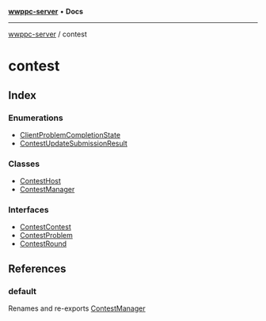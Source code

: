 [**wwppc-server**](../README.md) • **Docs**

***

[wwppc-server](../modules.md) / contest

# contest

## Index

### Enumerations

- [ClientProblemCompletionState](enumerations/ClientProblemCompletionState.md)
- [ContestUpdateSubmissionResult](enumerations/ContestUpdateSubmissionResult.md)

### Classes

- [ContestHost](classes/ContestHost.md)
- [ContestManager](classes/ContestManager.md)

### Interfaces

- [ContestContest](interfaces/ContestContest.md)
- [ContestProblem](interfaces/ContestProblem.md)
- [ContestRound](interfaces/ContestRound.md)

## References

### default

Renames and re-exports [ContestManager](classes/ContestManager.md)
